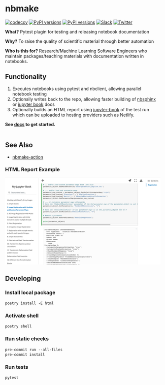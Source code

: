 # nbmake
[![codecov](https://codecov.io/gh/treebeardtech/nbmake/branch/main/graph/badge.svg?token=9GuDM35FuO)](https://codecov.io/gh/treebeardtech/nbmake)
[![PyPI versions](https://img.shields.io/pypi/pyversions/nbmake?logo=python&logoColor=white)](https://pypi.org/project/nbmake)
[![PyPI versions](https://img.shields.io/pypi/v/nbmake?logo=python&logoColor=white)](https://pypi.org/project/nbmake) [![Slack](https://img.shields.io/static/v1?label=slack&message=join&color=green&logo=slack)](https://treebeard.io/slack) [![Twitter](https://img.shields.io/static/v1?label=twitter&message=follow&color=blue&logo=twitter)](https://twitter.com/treebeardtech)

**What?** Pytest plugin for testing and releasing notebook documentation

**Why?** To raise the quality of scientific material through better automation

**Who is this for?** Research/Machine Learning Software Engineers who maintain packages/teaching materials with documentation written in notebooks.

## Functionality

1. Executes notebooks using pytest and nbclient, allowing parallel notebook testing
2. Optionally writes back to the repo, allowing faster building of [nbsphinx](https://github.com/spatialaudio/nbsphinx) or [jupyter book](https://github.com/executablebooks/jupyter-book) docs
3. Optionally builds an HTML report using [jupyter-book](https://github.com/executablebooks/jupyter-book) of the test run which can be uploaded to hosting providers such as Netlify.

**See [docs](https://treebeardtech.github.io/nbmake) to get started.**
<br/>
<br/>

## See Also

* [nbmake-action](https://github.com/treebeardtech/nbmake-action)

### HTML Report Example

![HTML Report](docs/screen.png)


## Developing

### Install local package
```
poetry install -E html
```

### Activate shell
```
poetry shell
```

### Run static checks
```
pre-commit run --all-files
pre-commit install
```

### Run tests
```
pytest
```

